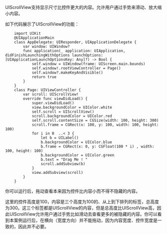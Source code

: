 UIScrollView支持显示尺寸比控件更大的内容。允许用户通过手势来滑动、放大缩小内容。

如下代码展示了UIScrollView的功能：

        import UIKit
        @UIApplicationMain
        class AppDelegate: UIResponder, UIApplicationDelegate {
            var window: UIWindow?
            func application(_ application: UIApplication, didFinishLaunchingWithOptions launchOptions: [UIApplicationLaunchOptionsKey: Any]?) -> Bool {
                self.window = UIWindow(frame: UIScreen.main.bounds)
                self.window!.rootViewController = Page()
                self.window?.makeKeyAndVisible()
                return true
            }
        }
        class Page: UIViewController {
            var scroll: UIScrollView!
            override func viewDidLoad() {
                super.viewDidLoad()
                view.backgroundColor = UIColor.white
                self.scroll = UIScrollView()
                scroll.backgroundColor = UIColor.red
                self.scroll.contentSize = CGSize(width: 100, height: 300)
                scroll.frame = CGRect(x: 100, y: 100, width: 100, height: 100)
                for i in 0  ..< 3 {
                    let b = UILabel()
                    b.backgroundColor = UIColor.blue
                    b.frame = CGRect(x: 0, y: CGFloat(100 * i) , width: 100, height: 100)
                    b.backgroundColor = UIColor.green
                    b.text = "Drag Me ! "
                    scroll.addSubview(b)
                }
                view.addSubview(scroll)
            }
        }
你可以运行后，拖动查看本来因为控件比内容小而不得不隐藏的内容。

这里的控件高度是100，内容是三个高度为100的、从上到下排列的标签，总高度为300。这三个标签都是UIScrollView的内容，但是总高度比UIScrollView高，因此UIScrollView允许用户通过手势比如滑动去查看更多的被隐藏的内容。你可以看到本案例运行后，在横向（宽度方向）并不能拖动，因为内容宽度、控件宽度是一致的，因此并不必要。
